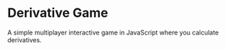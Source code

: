 # Derivative Game

A simple multiplayer interactive game in JavaScript where you calculate derivatives.